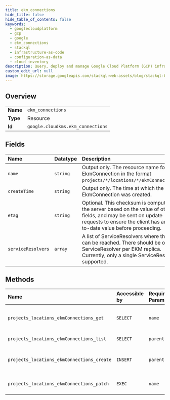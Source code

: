 ```yaml
---
title: ekm_connections
hide_title: false
hide_table_of_contents: false
keywords:
  - googlecloudplatform
  - gcp
  - google
  - ekm_connections
  - stackql
  - infrastructure-as-code
  - configuration-as-data
  - cloud inventory
description: Query, deploy and manage Google Cloud Platform (GCP) infrastructure and resources using SQL
custom_edit_url: null
image: https://storage.googleapis.com/stackql-web-assets/blog/stackql-blog-post-featured-image.png
---
```

  
    

## Overview
<table><tbody>
<tr><td><b>Name</b></td><td><code>ekm_connections</code></td></tr>
<tr><td><b>Type</b></td><td>Resource</td></tr>
<tr><td><b>Id</b></td><td><code>google.cloudkms.ekm_connections</code></td></tr>
</tbody></table>

## Fields
| Name | Datatype | Description |
|:-----|:---------|:------------|
| `name` | `string` | Output only. The resource name for the EkmConnection in the format `projects/*/locations/*/ekmConnections/*`. |
| `createTime` | `string` | Output only. The time at which the EkmConnection was created. |
| `etag` | `string` | Optional. This checksum is computed by the server based on the value of other fields, and may be sent on update requests to ensure the client has an up-to-date value before proceeding. |
| `serviceResolvers` | `array` | A list of ServiceResolvers where the EKM can be reached. There should be one ServiceResolver per EKM replica. Currently, only a single ServiceResolver is supported. |
## Methods
| Name | Accessible by | Required Params | Description |
|:-----|:--------------|:----------------|:------------|
| `projects_locations_ekmConnections_get` | `SELECT` | `name` | Returns metadata for a given EkmConnection. |
| `projects_locations_ekmConnections_list` | `SELECT` | `parent` | Lists EkmConnections. |
| `projects_locations_ekmConnections_create` | `INSERT` | `parent` | Creates a new EkmConnection in a given Project and Location. |
| `projects_locations_ekmConnections_patch` | `EXEC` | `name` | Updates an EkmConnection's metadata. |
